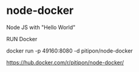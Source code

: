 # node-docker

Node JS with "Hello World"



RUN Docker

docker run -p 49160:8080 -d pitipon/node-docker

https://hub.docker.com/r/pitipon/node-docker/
